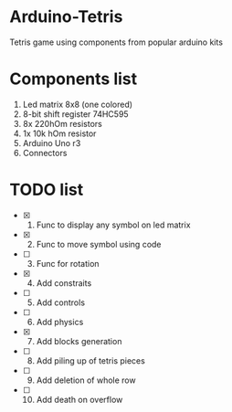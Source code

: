 # Arduino-Tetris
Tetris game using components from popular arduino kits

# Components list
1) Led matrix 8x8 (one colored)
2) 8-bit shift register 74HC595
3) 8x 220hOm resistors
4) 1x 10k hOm resistor 
5) Arduino Uno r3
6) Connectors

# TODO list
- [x] 1. Func to display any symbol on led matrix
- [x] 2. Func to move symbol using code
- [ ] 3. Func for rotation
- [x] 4. Add constraits
- [ ] 5. Add controls
- [ ] 6. Add physics
- [x] 7. Add blocks generation
- [ ] 8. Add piling up of tetris pieces
- [ ] 9. Add deletion of whole row
- [ ] 10. Add death on overflow
